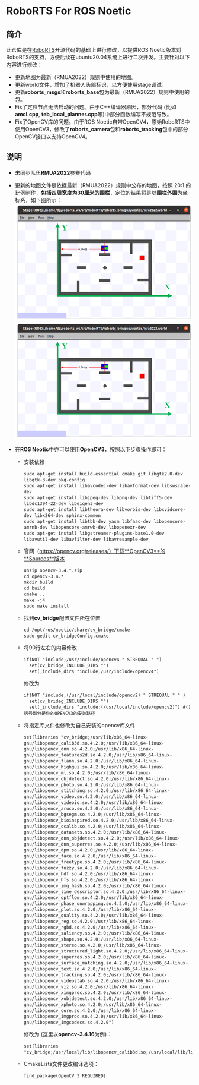 # RoboRTS For ROS Noetic

## 简介

此仓库是在[RoboRTS](https://github.com/RoboMaster/RoboRTS)开源代码的基础上进行修改，以提供ROS Noetic版本对RoboRTS的支持，方便后续在ubuntu20.04系统上进行二次开发。主要针对以下内容进行修改：

- 更新地图为最新（RMUA2022）规则中使用的地图。
- 更新world文件，增加了机器人头部标识，以方便使用stage调试。
- 更新**roborts_msgs**和**roborts_base**包为最新（RMUA2022）规则中使用的包。
- Fix了定位节点无法启动的问题。由于C++编译器原因，部分代码 (比如**amcl.cpp**, **teb_local_planner.cpp**等)中部分函数编写不规范导致。
- Fix了OpenCV库的问题。由于ROS Noetic自带OpenCV4，原始RoboRTS中使用OpenCV3，修改了**roborts_camera**包和**roborts_tracking**包中的部分OpenCV接口以支持OpenCV4。

## 说明

- 未同步队伍**RMUA2022**参赛代码

- 更新的地图文件是依据最新（RMUA2022）规则中公布的地图，按照 20:1 的比例制作，**包括四周宽度为30厘米的围栏**，定位的结果将是以**围栏外围**为坐标系，如下图所示：
  <img src="images/map.png" style="zoom:70%;display:inline-block;float:middle">
  <img src="images/map.png" style="zoom:70%;display:inline-block;float:middle">
- 在**ROS Neotic**中亦可以使用**OpenCV3**，按照以下步骤操作即可：

  - 安装依赖

    ~~~shell
    sudo apt-get install build-essential cmake git libgtk2.0-dev libgtk-3-dev pkg-config
    sudo apt-get install libavcodec-dev libavformat-dev libswscale-dev
    sudo apt-get install libjpeg-dev libpng-dev libtiff5-dev libdc1394-22-dev libeigen3-dev
    sudo apt-get install libtheora-dev libvorbis-dev libxvidcore-dev libx264-dev sphinx-common 
    sudo apt-get install libtbb-dev yasm libfaac-dev libopencore-amrnb-dev libopencore-amrwb-dev libopenexr-dev 
    sudo apt-get install libgstreamer-plugins-base1.0-dev libavutil-dev libavfilter-dev libavresample-dev
    ~~~

  - 官网（https://opencv.org/releases/）下载**OpenCV3**的**Sources**版本

    ~~~shell
    unzip opencv-3.4.*.zip
    cd opencv-3.4.*
    mkdir build 
    cd build
    cmake ..
    make -j4
    sudo make install
    ~~~

  - 找到**cv_bridge**配置文件所在位置

    ~~~shell
    cd /opt/ros/noetic/share/cv_bridge/cmake
    sudo gedit cv_bridgeConfig.cmake
    ~~~

  - 将90行左右的内容修改

    ~~~shell
    if(NOT "include;/usr/include/opencv4 " STREQUAL " ")
      set(cv_bridge_INCLUDE_DIRS "")
      set(_include_dirs "include;/usr/include/opencv4")
    ~~~

    修改为

    ~~~shell
    if(NOT "include;(/usr/local/include/opencv2) " STREQUAL " " )
      set(cv_brideg_INCLUDE_DIRS "")
      set(_include_dirs "include;(/usr/local/include/opencv2)") #()括号部分是你的OPENCV3的安装路径
    ~~~

  - 将指定库文件也修改为自己安装的opencv库文件

    ~~~shell
    set(libraries "cv_bridge;/usr/lib/x86_64-linux-gnu/libopencv_calib3d.so.4.2.0;/usr/lib/x86_64-linux-gnu/libopencv_dnn.so.4.2.0;/usr/lib/x86_64-linux-gnu/libopencv_features2d.so.4.2.0;/usr/lib/x86_64-linux-gnu/libopencv_flann.so.4.2.0;/usr/lib/x86_64-linux-gnu/libopencv_highgui.so.4.2.0;/usr/lib/x86_64-linux-gnu/libopencv_ml.so.4.2.0;/usr/lib/x86_64-linux-gnu/libopencv_objdetect.so.4.2.0;/usr/lib/x86_64-linux-gnu/libopencv_photo.so.4.2.0;/usr/lib/x86_64-linux-gnu/libopencv_stitching.so.4.2.0;/usr/lib/x86_64-linux-gnu/libopencv_video.so.4.2.0;/usr/lib/x86_64-linux-gnu/libopencv_videoio.so.4.2.0;/usr/lib/x86_64-linux-gnu/libopencv_aruco.so.4.2.0;/usr/lib/x86_64-linux-gnu/libopencv_bgsegm.so.4.2.0;/usr/lib/x86_64-linux-gnu/libopencv_bioinspired.so.4.2.0;/usr/lib/x86_64-linux-gnu/libopencv_ccalib.so.4.2.0;/usr/lib/x86_64-linux-gnu/libopencv_datasets.so.4.2.0;/usr/lib/x86_64-linux-gnu/libopencv_dnn_objdetect.so.4.2.0;/usr/lib/x86_64-linux-gnu/libopencv_dnn_superres.so.4.2.0;/usr/lib/x86_64-linux-gnu/libopencv_dpm.so.4.2.0;/usr/lib/x86_64-linux-gnu/libopencv_face.so.4.2.0;/usr/lib/x86_64-linux-gnu/libopencv_freetype.so.4.2.0;/usr/lib/x86_64-linux-gnu/libopencv_fuzzy.so.4.2.0;/usr/lib/x86_64-linux-gnu/libopencv_hdf.so.4.2.0;/usr/lib/x86_64-linux-gnu/libopencv_hfs.so.4.2.0;/usr/lib/x86_64-linux-gnu/libopencv_img_hash.so.4.2.0;/usr/lib/x86_64-linux-gnu/libopencv_line_descriptor.so.4.2.0;/usr/lib/x86_64-linux-gnu/libopencv_optflow.so.4.2.0;/usr/lib/x86_64-linux-gnu/libopencv_phase_unwrapping.so.4.2.0;/usr/lib/x86_64-linux-gnu/libopencv_plot.so.4.2.0;/usr/lib/x86_64-linux-gnu/libopencv_quality.so.4.2.0;/usr/lib/x86_64-linux-gnu/libopencv_reg.so.4.2.0;/usr/lib/x86_64-linux-gnu/libopencv_rgbd.so.4.2.0;/usr/lib/x86_64-linux-gnu/libopencv_saliency.so.4.2.0;/usr/lib/x86_64-linux-gnu/libopencv_shape.so.4.2.0;/usr/lib/x86_64-linux-gnu/libopencv_stereo.so.4.2.0;/usr/lib/x86_64-linux-gnu/libopencv_structured_light.so.4.2.0;/usr/lib/x86_64-linux-gnu/libopencv_superres.so.4.2.0;/usr/lib/x86_64-linux-gnu/libopencv_surface_matching.so.4.2.0;/usr/lib/x86_64-linux-gnu/libopencv_text.so.4.2.0;/usr/lib/x86_64-linux-gnu/libopencv_tracking.so.4.2.0;/usr/lib/x86_64-linux-gnu/libopencv_videostab.so.4.2.0;/usr/lib/x86_64-linux-gnu/libopencv_viz.so.4.2.0;/usr/lib/x86_64-linux-gnu/libopencv_ximgproc.so.4.2.0;/usr/lib/x86_64-linux-gnu/libopencv_xobjdetect.so.4.2.0;/usr/lib/x86_64-linux-gnu/libopencv_xphoto.so.4.2.0;/usr/lib/x86_64-linux-gnu/libopencv_core.so.4.2.0;/usr/lib/x86_64-linux-gnu/libopencv_imgproc.so.4.2.0;/usr/lib/x86_64-linux-gnu/libopencv_imgcodecs.so.4.2.0")
    
    ~~~

    修改为 (这里以**opencv-3.4.16**为例)：

    ~~~shell
    set(libraries "cv_bridge;/usr/local/lib/libopencv_calib3d.so;/usr/local/lib/libopencv_features2d.so.3.4.16;/usr/local/lib/libopencv_imgproc.so.3.4;/usr/local/lib/libopencv_shape.so;/usr/local/lib/libopencv_videoio.so.3.4.16;/usr/local/lib/libopencv_calib3d.so.3.4;/usr/local/lib/libopencv_flann.so;/usr/local/lib/libopencv_imgproc.so.3.4.16;/usr/local/lib/libopencv_shape.so.3.4;/usr/local/lib/libopencv_video.so;/usr/local/lib/libopencv_calib3d.so.3.4.16;/usr/local/lib/libopencv_flann.so.3.4;/usr/local/lib/libopencv_ml.so;/usr/local/lib/libopencv_shape.so.3.4.16;/usr/local/lib/libopencv_video.so.3.4;/usr/local/lib/libopencv_core.so;/usr/local/lib/libopencv_flann.so.3.4.16;/usr/local/lib/libopencv_ml.so.3.4;/usr/local/lib/libopencv_stitching.so;/usr/local/lib/libopencv_video.so.3.4.16;/usr/local/lib/libopencv_core.so.3.4;/usr/local/lib/libopencv_highgui.so;/usr/local/lib/libopencv_ml.so.3.4.16;/usr/local/lib/libopencv_stitching.so.3.4;/usr/local/lib/libopencv_videostab.so;/usr/local/lib/libopencv_core.so.3.4.16;/usr/local/lib/libopencv_highgui.so.3.4;/usr/local/lib/libopencv_objdetect.so;/usr/local/lib/libopencv_stitching.so.3.4.16;/usr/local/lib/libopencv_videostab.so.3.4;/usr/local/lib/libopencv_dnn.so;/usr/local/lib/libopencv_highgui.so.3.4.16;/usr/local/lib/libopencv_objdetect.so.3.4;/usr/local/lib/libopencv_superres.so;/usr/local/lib/libopencv_videostab.so.3.4.16;/usr/local/lib/libopencv_dnn.so.3.4;/usr/local/lib/libopencv_imgcodecs.so;/usr/local/lib/libopencv_objdetect.so.3.4.16;/usr/local/lib/libopencv_superres.so.3.4;/usr/local/lib/libopencv_viz.so;/usr/local/lib/libopencv_dnn.so;/usr/local/lib/libopencv_dnn.so.3.4.16;/usr/local/lib/libopencv_imgcodecs.so.3.4;/usr/local/lib/libopencv_photo.so;/usr/local/lib/libopencv_superres.so.3.4.16;/usr/local/lib/libopencv_viz.so.3.4;/usr/local/lib/libopencv_features2d.so;/usr/local/lib/libopencv_imgcodecs.so.3.4.16;/usr/local/lib/libopencv_photo.so.3.4;/usr/local/lib/libopencv_videoio.so;/usr/local/lib/libopencv_viz.so.3.4.16")
    
    ~~~

  - CmakeLists文件更改编译选项：

    ~~~shell
    find_package(OpenCV 3 REQUIRED)
    ~~~

    

    